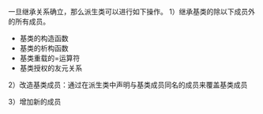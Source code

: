 一旦继承关系确立，那么派生类可以进行如下操作。
1）继承基类的除以下成员外的所有成员。
- 基类的构造函数
- 基类的析构函数
- 基类重载的=运算符
- 基类授权的友元关系

2）改造基类成员：通过在派生类中声明与基类成员同名的成员来覆盖基类成员

3）增加新的成员
